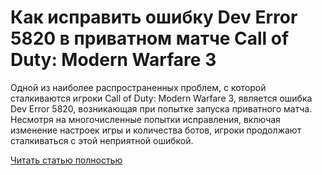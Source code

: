 # Как исправить ошибку Dev Error 5820 в приватном матче Call of Duty: Modern Warfare 3



Одной из наиболее распространенных проблем, с которой сталкиваются игроки Call of Duty: Modern Warfare 3, является ошибка Dev Error 5820, возникающая при попытке запуска приватного матча. Несмотря на многочисленные попытки исправления, включая изменение настроек игры и количества ботов, игроки продолжают сталкиваться с этой неприятной ошибкой.

[Читать статью полностью](https://xyberbara.com/gaming/dev-error-5820/)

